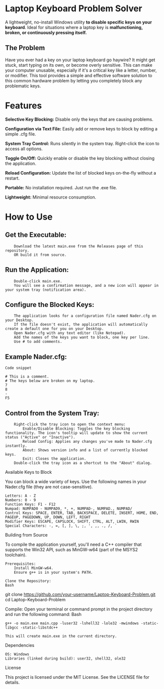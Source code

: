 # Laptop Keyboard Problem Solver

A lightweight, no-install Windows utility **to disable specific keys on your keyboard**. Ideal for situations where a laptop key is **malfunctioning, broken, or continuously pressing itself.**

## The Problem

Have you ever had a key on your laptop keyboard go haywire? It might get stuck, start typing on its own, or become overly sensitive. This can make your computer unusable, especially if it's a critical key like a letter, number, or modifier. This tool provides a simple and effective software solution to this common hardware problem by letting you completely block any problematic keys.

# Features

**Selective Key Blocking:** Disable only the keys that are causing problems.

**Configuration via Text File:** Easily add or remove keys to block by editing a simple .cfg file.

**System Tray Control:** Runs silently in the system tray. Right-click the icon to access all options.

**Toggle On/Off:** Quickly enable or disable the key blocking without closing the application.

**Reload Configuration:** Update the list of blocked keys on-the-fly without a restart.

**Portable:** No installation required. Just run the .exe file.

**Lightweight:** Minimal resource consumption.

# How to Use

## Get the Executable:
        Download the latest main.exe from the Releases page of this repository.
        OR build it from source.

## Run the Application:
        Double-click main.exe.
        You will see a confirmation message, and a new icon will appear in your system tray (notification area).

## Configure the Blocked Keys:
        The application looks for a configuration file named Nader.cfg on your Desktop.
        If the file doesn't exist, the application will automatically create a default one for you on your Desktop.
        Open Nader.cfg with any text editor (like Notepad).
        Add the names of the keys you want to block, one key per line.
        Use # to add comments.

## Example Nader.cfg:
    Code snippet

    # This is a comment.
    # The keys below are broken on my laptop.
    7
    8
    -
    F5

## Control from the System Tray:
        Right-click the tray icon to open the context menu:
            Enable/Disable Blocking: Toggles the key blocking functionality. The icon's tooltip will update to show the current status ("Active" or "Inactive").
            Reload Config: Applies any changes you've made to Nader.cfg instantly.
            About: Shows version info and a list of currently blocked keys.
            Exit: Closes the application.
        Double-click the tray icon as a shortcut to the "About" dialog.

Available Keys to Block

You can block a wide variety of keys. Use the following names in your Nader.cfg file (they are not case-sensitive).

    Letters: A - Z
    Numbers: 0 - 9
    Function Keys: F1 - F12
    Numpad: NUMPAD0 - NUMPAD9, *, +, NUMPAD-, NUMPAD., NUMPAD/
    Control Keys: SPACE, ENTER, TAB, BACKSPACE, DELETE, INSERT, HOME, END, PAGEUP, PAGEDOWN, UP, DOWN, LEFT, RIGHT
    Modifier Keys: ESCAPE, CAPSLOCK, SHIFT, CTRL, ALT, LWIN, RWIN
    Special Characters: -, =, [, ], \, ;, ', ,, ., /, `

Building from Source

To compile the application yourself, you'll need a C++ compiler that supports the Win32 API, such as MinGW-w64 (part of the MSYS2 toolchain).

    Prerequisites:
        Install MinGW-w64.
        Ensure g++ is in your system's PATH.

    Clone the Repository:
    Bash

git clone https://github.com/your-username/Laptop-Keyboard-Problem.git
cd Laptop-Keyboard-Problem

Compile:
Open your terminal or command prompt in the project directory and run the following command:
Bash

    g++ -o main.exe main.cpp -luser32 -lshell32 -lole32 -mwindows -static-libgcc -static-libstdc++

    This will create main.exe in the current directory.

Dependencies

    OS: Windows
    Libraries (linked during build): user32, shell32, ole32

License

This project is licensed under the MIT License. See the LICENSE file for details.
